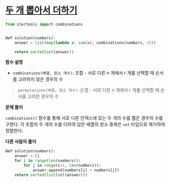 # [두 개 뽑아서 더하기](https://programmers.co.kr/learn/courses/30/lessons/68644)

```python
from itertools import combinations


def solution(numbers):
    answer = list(map(lambda x: sum(x), combinations(numbers, 2)))

    return sorted(set(answer))
```

**함수 설명**

- `combinations(배열, 원소 개수)`: 조합 - 서로 다른 n 개에서 r 개를 선택할 때 순서를 고려하지 않은 경우의 수

> `permutations(배열, 원소 개수)`: 순열 - 서로 다른 n 개에서 r 개를 선택할 때 순서를 고려한 경우의 수

**문제 풀이**

`combinations()` 함수를 통해 서로 다른 인덱스에 있는 두 개의 수를 뽑은 경우의 수를 구한다. 각 조합의 두 개의 수를 더하여 담은 배열의 원소 중복은 `set` 타입으로 제거하여 정렬한다.

**다른 사람의 풀이**

```python
def solution(numbers):
    answer = []
    for i in range(len(numbers)):
        for j in range(i+1, len(numbers)):
            answer.append(numbers[i] + numbers[j])
    return sorted(list(set(answer)))
```

